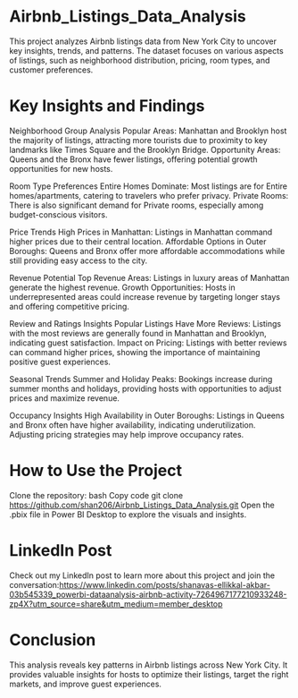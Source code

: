 # Airbnb_Listings_Data_Analysis
This project analyzes Airbnb listings data from New York City to uncover key insights, trends, and patterns. The dataset focuses on various aspects of listings, such as neighborhood distribution, pricing, room types, and customer preferences.

# Key Insights and Findings
Neighborhood Group Analysis Popular Areas: Manhattan and Brooklyn host the majority of listings, attracting more tourists due to proximity to key landmarks like Times Square and the Brooklyn Bridge.
Opportunity Areas: Queens and the Bronx have fewer listings, offering potential growth opportunities for new hosts.

Room Type Preferences Entire Homes Dominate: Most listings are for Entire homes/apartments, catering to travelers who prefer privacy.
Private Rooms: There is also significant demand for Private rooms, especially among budget-conscious visitors.

Price Trends High Prices in Manhattan: Listings in Manhattan command higher prices due to their central location.
Affordable Options in Outer Boroughs: Queens and Bronx offer more affordable accommodations while still providing easy access to the city.

Revenue Potential Top Revenue Areas: Listings in luxury areas of Manhattan generate the highest revenue.
Growth Opportunities: Hosts in underrepresented areas could increase revenue by targeting longer stays and offering competitive pricing.

Review and Ratings Insights Popular Listings Have More Reviews: Listings with the most reviews are generally found in Manhattan and Brooklyn, indicating guest satisfaction.
Impact on Pricing: Listings with better reviews can command higher prices, showing the importance of maintaining positive guest experiences.

Seasonal Trends Summer and Holiday Peaks: Bookings increase during summer months and holidays, providing hosts with opportunities to adjust prices and maximize revenue.

Occupancy Insights High Availability in Outer Boroughs: Listings in Queens and Bronx often have higher availability, indicating underutilization. Adjusting pricing strategies may help improve occupancy rates.

# How to Use the Project
Clone the repository: bash Copy code git clone https://github.com/shan206/Airbnb_Listings_Data_Analysis.git Open the .pbix file in Power BI Desktop to explore the visuals and insights.

# LinkedIn Post
Check out my LinkedIn post to learn more about this project and join the conversation:https://www.linkedin.com/posts/shanavas-ellikkal-akbar-03b545339_powerbi-dataanalysis-airbnb-activity-7264967177210933248-zp4X?utm_source=share&utm_medium=member_desktop

# Conclusion
This analysis reveals key patterns in Airbnb listings across New York City. It provides valuable insights for hosts to optimize their listings, target the right markets, and improve guest experiences.
